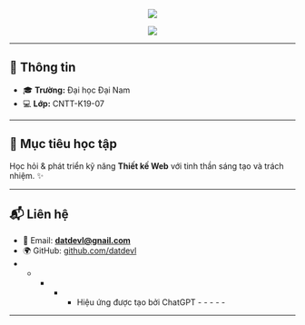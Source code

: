 <p align="center">
  <img src="https://readme-typing-svg.herokuapp.com?color=FF4B2B&size=28&center=true&vCenter=true&width=700&lines=🌐+2025_FIT4014_Thiết+Kế+Web" />
</p>

<p align="center">
  <img src="https://readme-typing-svg.herokuapp.com?size=22&color=007ACC&center=true&vCenter=true&width=600&lines=👋+Xin+chào!;Mình+là+Lê+Văn+Đạt;SBD:+1971020090" />
</p>

---

## 🏫 Thông tin
- 🎓 **Trường:** Đại học Đại Nam  
- 💻 **Lớp:** CNTT-K19-07  

---

## 🚀 Mục tiêu học tập
Học hỏi & phát triển kỹ năng **Thiết kế Web** với tinh thần sáng tạo và trách nhiệm. ✨  

---

## 📬 Liên hệ
- 📧 Email: **datdevl@gnail.com**  
- 🌍 GitHub: [github.com/datdevl](https://github.com/datdevl)  
- - - - - Hiệu ứng được tạo bởi ChatGPT - - - - -
---
